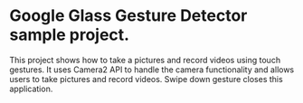 # Google Glass Gesture Detector sample project.
This project shows how to take a pictures and record videos using touch gestures. 
It uses Camera2 API to handle the camera functionality and allows users to take pictures and record videos.
Swipe down gesture closes this application.
